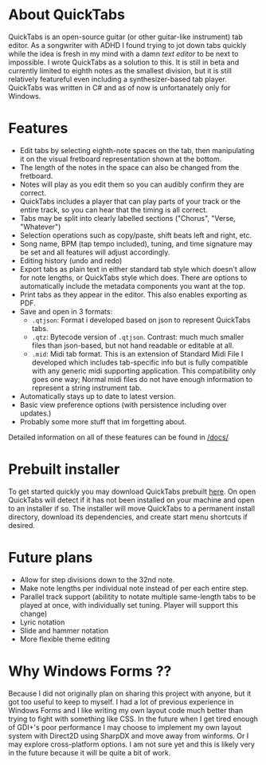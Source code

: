 # About QuickTabs

QuickTabs is an open-source guitar (or other guitar-like instrument) tab editor. As a songwriter with ADHD I found trying to jot down tabs quickly while the idea is fresh in my mind with a damn *text editor* to be next to impossible. I wrote QuickTabs as a solution to this. It is still in beta and currently limited to eighth notes as the smallest division, but it is still relatively featureful even including a synthesizer-based tab player. QuickTabs was written in C# and as of now is unfortanately only for Windows.

# Features

* Edit tabs by selecting eighth-note spaces on the tab, then manipulating it on the visual fretboard representation shown at the bottom.
* The length of the notes in the space can also be changed from the fretboard.
* Notes will play as you edit them so you can audibly confirm they are correct.
* QuickTabs includes a player that can play parts of your track or the entire track, so you can hear that the timing is all correct.
* Tabs may be split into clearly labelled sections ("Chorus", "Verse, "Whatever")
* Selection operations such as copy/paste, shift beats left and right, etc.
* Song name, BPM (tap tempo included), tuning, and time signature may be set and all features will adjust accordingly.
* Editing history (undo and redo)
* Export tabs as plain text in either standard tab style which doesn't allow for note lengths, or QuickTabs style which does. There are options to automatically include the metadata components you want at the top.
* Print tabs as they appear in the editor. This also enables exporting as PDF.
* Save and open in 3 formats:
    * `.qtjson`: Format i developed based on json to represent QuickTabs tabs.
    * `.qtz`: Bytecode version of `.qtjson`. Contrast: much much smaller files than json-based, but not hand readable or editable at all.
    * `.mid`: Midi tab format. This is an extension of Standard Midi File I developed which includes tab-specific info but is fully compatible with any generic midi supporting application. This compatibility only goes one way; Normal midi files do not have enough information to represent a string instrument tab.
* Automatically stays up to date to latest version.
* Basic view preference options (with persistence including over updates.)
* Probably some more stuff that im forgetting about.

Detailed information on all of these features can be found in [/docs/](/docs/)

# Prebuilt installer

To get started quickly you may download QuickTabs prebuilt [here](dead). On open QuickTabs will detect if it has not been installed on your machine and open to an installer if so. The installer will move QuickTabs to a permanent install directory, download its dependencies, and create start menu shortcuts if desired.

# Future plans

* Allow for step divisions down to the 32nd note.
* Make note lengths per individual note instead of per each entire step.
* Parallel track support (abilitity to notate multiple same-length tabs to be played at once, with individually set tuning. Player will support this change)
* Lyric notation
* Slide and hammer notation
* More flexible theme editing

# Why Windows Forms ??

Because I did not originally plan on sharing this project with anyone, but it got too useful to keep to myself. I had a lot of previous experience in Windows Forms and I like writing my own layout code much better than trying to fight with something like CSS. In the future when I get tired enough of GDI+'s poor performance I may choose to implement my own layout system with Direct2D using SharpDX and move away from winforms. Or I may explore cross-platform options. I am not sure yet and this is likely very in the future because it will be quite a bit of work.

